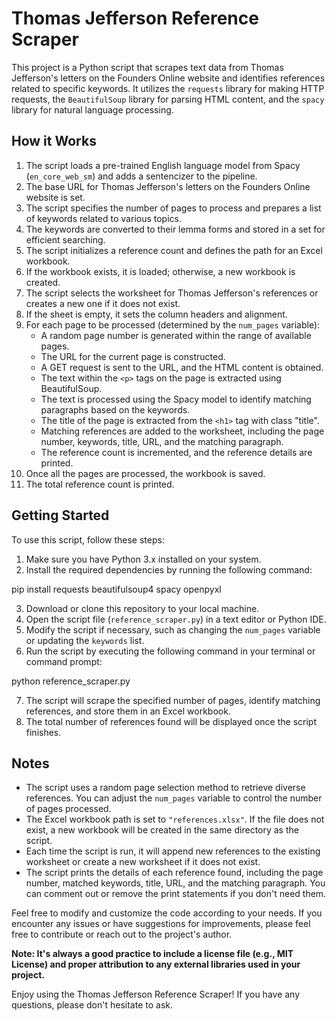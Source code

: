 # Thomas Jefferson Reference Scraper

This project is a Python script that scrapes text data from Thomas Jefferson's letters on the Founders Online website and identifies references related to specific keywords. It utilizes the `requests` library for making HTTP requests, the `BeautifulSoup` library for parsing HTML content, and the `spacy` library for natural language processing.

## How it Works

1. The script loads a pre-trained English language model from Spacy (`en_core_web_sm`) and adds a sentencizer to the pipeline.
2. The base URL for Thomas Jefferson's letters on the Founders Online website is set.
3. The script specifies the number of pages to process and prepares a list of keywords related to various topics.
4. The keywords are converted to their lemma forms and stored in a set for efficient searching.
5. The script initializes a reference count and defines the path for an Excel workbook.
6. If the workbook exists, it is loaded; otherwise, a new workbook is created.
7. The script selects the worksheet for Thomas Jefferson's references or creates a new one if it does not exist.
8. If the sheet is empty, it sets the column headers and alignment.
9. For each page to be processed (determined by the `num_pages` variable):
    - A random page number is generated within the range of available pages.
    - The URL for the current page is constructed.
    - A GET request is sent to the URL, and the HTML content is obtained.
    - The text within the `<p>` tags on the page is extracted using BeautifulSoup.
    - The text is processed using the Spacy model to identify matching paragraphs based on the keywords.
    - The title of the page is extracted from the `<h1>` tag with class "title".
    - Matching references are added to the worksheet, including the page number, keywords, title, URL, and the matching paragraph.
    - The reference count is incremented, and the reference details are printed.
10. Once all the pages are processed, the workbook is saved.
11. The total reference count is printed.

## Getting Started

To use this script, follow these steps:

1. Make sure you have Python 3.x installed on your system.
2. Install the required dependencies by running the following command:

pip install requests beautifulsoup4 spacy openpyxl

3. Download or clone this repository to your local machine.
4. Open the script file (`reference_scraper.py`) in a text editor or Python IDE.
5. Modify the script if necessary, such as changing the `num_pages` variable or updating the `keywords` list.
6. Run the script by executing the following command in your terminal or command prompt:

python reference_scraper.py

7. The script will scrape the specified number of pages, identify matching references, and store them in an Excel workbook.
8. The total number of references found will be displayed once the script finishes.

## Notes

- The script uses a random page selection method to retrieve diverse references. You can adjust the `num_pages` variable to control the number of pages processed.
- The Excel workbook path is set to `"references.xlsx"`. If the file does not exist, a new workbook will be created in the same directory as the script.
- Each time the script is run, it will append new references to the existing worksheet or create a new worksheet if it does not exist.
- The script prints the details of each reference found, including the page number, matched keywords, title, URL, and the matching paragraph. You can comment out or remove the print statements if you don't need them.

Feel free to modify and customize the code according to your needs. If you encounter any issues or have suggestions for improvements, please feel free to contribute or reach out to the project's author.

**Note: It's always a good practice to include a license file (e.g., MIT License) and proper attribution to any external libraries used in your project.**

Enjoy using the Thomas Jefferson Reference Scraper! If you have any questions, please don't hesitate to ask.
